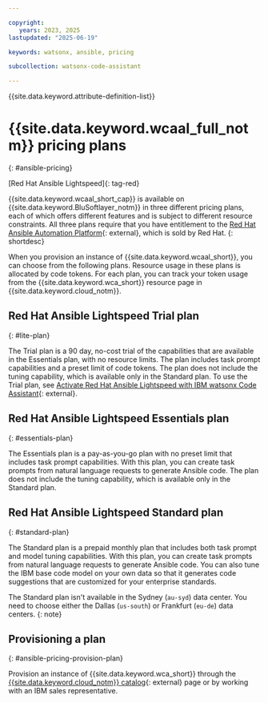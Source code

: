 ```yaml
---

copyright:
   years: 2023, 2025
lastupdated: "2025-06-19"

keywords: watsonx, ansible, pricing

subcollection: watsonx-code-assistant

---
```


{{site.data.keyword.attribute-definition-list}}

# {{site.data.keyword.wcaal_full_notm}} pricing plans
{: #ansible-pricing}

[Red Hat Ansible Lightspeed]{: tag-red}

{{site.data.keyword.wcaal_short_cap}} is available on {{site.data.keyword.BluSoftlayer_notm}} in three different pricing plans, each of which offers different features and is subject to different resource constraints. All three plans require that you have entitlement to the [Red Hat Ansible Automation Platform](https://www.redhat.com/en/technologies/management/ansible){: external}, which is sold by Red Hat.
{: shortdesc}

When you provision an instance of {{site.data.keyword.wcaal_short}}, you can choose from the following plans. Resource usage in these plans is allocated by code tokens. For each plan, you can track your token usage from the {{site.data.keyword.wca_short}} resource page in {{site.data.keyword.cloud_notm}}.

## Red Hat Ansible Lightspeed Trial plan
{: #lite-plan}

The Trial plan is a 90 day, no-cost trial of the capabilities that are available in the Essentials plan, with no resource limits. The plan includes task prompt capabilities and a preset limit of code tokens. The plan does not include the tuning capability, which is available only in the Standard plan. To use the Trial plan, see [Activate Red Hat Ansible Lightspeed with IBM watsonx Code Assistant](https://www.redhat.com/en/products/interactive-walkthrough/install-ansible-lightspeed){: external}.

## Red Hat Ansible Lightspeed Essentials plan
{: #essentials-plan}

The Essentials plan is a pay-as-you-go plan with no preset limit that includes task prompt capabilities. With this plan, you can create task prompts from natural language requests to generate Ansible code. The plan does not include the tuning capability, which is available only in the Standard plan.

## Red Hat Ansible Lightspeed Standard plan
{: #standard-plan}

The Standard plan is a prepaid monthly plan that includes both task prompt and model tuning capabilities. With this plan, you can create task prompts from natural language requests to generate Ansible code. You can also tune the IBM base code model on your own data so that it generates code suggestions that are customized for your enterprise standards.

The Standard plan isn't available in the Sydney (`au-syd`) data center. You need to choose either the Dallas (`us-south`) or Frankfurt (`eu-de`) data centers.
{: note}

## Provisioning a plan
{: #ansible-pricing-provision-plan}

Provision an instance of {{site.data.keyword.wca_short}} through the [{{site.data.keyword.cloud_notm}} catalog](https://cloud.ibm.com/catalog/services/ibm-watsonx-code-assistant){: external} page or by working with an IBM sales representative. 
